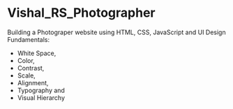 # Vishal_RS_Photographer

Building a Photograper website using 
HTML,
CSS, 
JavaScript and 
UI Design Fundamentals:
- White Space,
- Color,
- Contrast,
- Scale,
- Alignment,
- Typography and 
- Visual Hierarchy
